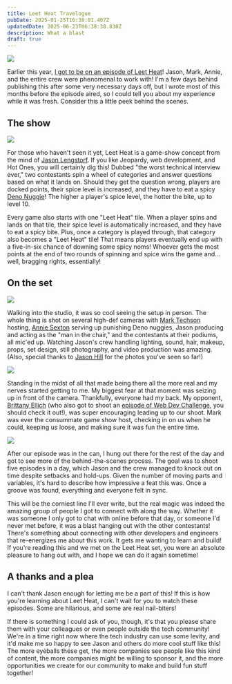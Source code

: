 ```yaml
---
title: Leet Heat Travelogue
pubDate: 2025-01-25T16:38:01.407Z
updatedDate: 2025-06-23T06:38:38.830Z
description: What a blast
draft: true
---
```


![](/assets/media/BA2_4871_Web.jpeg)

Earlier this year, [I got to be on an episode of Leet Heat](https://www.youtube.com/watch?v=ZY3uQb_goHk)! Jason, Mark, Annie, and the entire crew were phenomenal to work with! I'm a few days behind publishing this after some very necessary days off, but I wrote most of this months before the episode aired, so I could tell you about my experience while it was fresh. Consider this a little peek behind the scenes.

## The show

![](/assets/media/BA2_4828_Web.jpeg)

For those who haven't seen it yet, Leet Heat is a game-show concept from the mind of [Jason Lengstorf](https://jason.energy/). If you like Jeopardy, web development, and Hot Ones, you will certainly dig this! Dubbed "the worst technical interview ever," two contestants spin a wheel of categories and answer questions based on what it lands on. Should they get the question wrong, players are docked points, their spice level is increased, and they have to eat a spicy [Deno Nuggie](https://www.youtube.com/watch?v=3JrR7uktimg)! The higher a player's spice level, the hotter the bite, up to level 10.

Every game also starts with one "Leet Heat" tile. When a player spins and lands on that tile, their spice level is automatically increased, and they have to eat a spicy bite. Plus, once a category is played through, that category also becomes a "Leet Heat" tile! That means players eventually end up with a five-in-six chance of downing some spicy noms! Whoever gets the most points at the end of two rounds of spinning and spice wins the game and... well, bragging rights, essentially!

## On the set

![](/assets/media/BA1_5893_Web.jpeg)

Walking into the studio, it was so cool seeing the setup in person. The whole thing is shot on several high-def cameras with [Mark Techson](https://marktechson.com/) hosting, [Annie Sexton](https://anniesexton.com/) serving up punishing Deno nuggies, Jason producing and acting as the "man in the chair," and the contestants at their podiums, all mic'ed up. Watching Jason's crew handling lighting, sound, hair, makeup, props, set design, still photography, and video production was amazing. (Also, special thanks to [Jason Hill](https://jasonhillphoto.com/) for the photos you've seen so far!)

![](/assets/media/dbd92546-32b3-4aaf-8e46-4757f7a42520.jpg)

Standing in the midst of all that made being there all the more real and my nerves started getting to me. My biggest fear at that moment was seizing up in front of the camera. Thankfully, everyone had my back. My opponent, [Brittany Ellich](https://brittanyellich.com/) (who also got to shoot an [episode of Web Dev Challenge](https://www.youtube.com/watch?v=X2sEoZG8EIw\&t), you should check it out!), was super encouraging leading up to our shoot. Mark was ever the consummate game show host, checking in on us when he could, keeping us loose, and making sure it was fun the entire time.

![](/assets/media/20250123_125219_Web.jpeg)

After our episode was in the can, I hung out there for the rest of the day and got to see more of the behind-the-scenes process. The goal was to shoot five episodes in a day, which Jason and the crew managed to knock out on time despite setbacks and hold-ups. Given the number of moving parts and variables, it's hard to describe how impressive a feat this was. Once a groove was found, everything and everyone felt in sync.

This will be the corniest line I'll ever write, but the real magic was indeed the amazing group of people I got to connect with along the way. Whether it was someone I only got to chat with online before that day, or someone I'd never met before, it was a blast hanging out with the other contestants! There's something about connecting with other developers and engineers that re-energizes me about this work. It gets me wanting to learn and build! If you're reading this and we met on the Leet Heat set, you were an absolute pleasure to hang out with, and I hope we can do it again sometime!

## A thanks and a plea

I can't thank Jason enough for letting me be a part of this! If this is how you're learning about Leet Heat, I can't wait for you to watch these episodes. Some are hilarious, and some are real nail-biters!

If there is something I could ask of you, though, it's that you please share them with your colleagues or even people outside the tech community! We're in a time right now where the tech industry can use some levity, and it'd make me so happy to see Jason and others do more cool stuff like this! The more eyeballs these get, the more companies see people like this kind of content, the more companies might be willing to sponsor it, and the more opportunities we create for our community to make and build fun stuff together!

